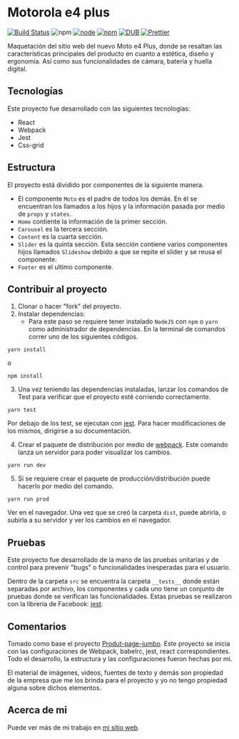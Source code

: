 # Motorola e4 plus

[![Build Status](https://travis-ci.org/kmiloarguello/moto-e4-plus.svg?branch=master)](https://travis-ci.org/kmiloarguello/moto-e4-plus)
![npm](https://img.shields.io/npm/l/express.svg)
[![node](https://img.shields.io/node/v/passport.svg)](https://github.com/kmiloarguello/moto-e4-plus)
[![npm](https://img.shields.io/npm/v/npm.svg)](https://github.com/kmiloarguello/moto-e4-plus)
[![DUB](https://img.shields.io/dub/l/vibe-d.svg)](https://github.com/kmiloarguello/moto-e4-plus)
[![Prettier](https://img.shields.io/badge/code--styling-prettier-ff69b4.svg)](https://img.shields.io/badge/code--styling-prettier-ff69b4.svg)

Maquetación del sitio web del nuevo Moto e4 Plus, donde se resaltan las características principales del producto en cuanto a estética, diseño y ergonomía. Así como sus funcionalidades de cámara, batería y huella digital.

## Tecnologías

Este proyecto fue desarrollado con las siguientes tecnologías:
- React
- Webpack
- Jest
- Css-grid

## Estructura

El proyecto está dividido por componentes de la siguiente manera.

- El componente `Moto` es el padre de todos los demás. En él se encuentran los llamados a los hijos y la información pasada por medio de `props` y `states`.
- `Home` contiente la información de la primer sección.
- `Carousel` es la tercera sección.
- `Content` es la cuarta sección.
- `Slider` es la quinta sección. Esta sección contiene varios componentes hijos llamados `Slideshow` debido a que se repite el slider y se reusa el componente.
- `Footer` es el ultimo componente.

## Contribuir al proyecto

1. Clonar o hacer "fork" del proyecto.
2. Instalar dependencias:
    - Para este paso se requiere tener instalado `NodeJS` con `npm` o `yarn` como administrador de dependencias. En la terminal de comandos correr uno de los siguientes códigos.
```
yarn install
```
o 
```
npm install
```
3. Una vez teniendo las dependencias instaladas, lanzar los comandos de Test para verificar que el proyecto esté corriendo correctamente.
```
yarn test
```
Por debajo de los test, se ejecutan con [jest](https://jest.io). Para hacer modificaciones de los mismos, dirigirse a su documentación.

4. Crear el paquete de distribución por medio de [webpack](https://webpack.js.org). Este comando lanza un servidor para poder visualizar los cambios.
```
yarn run dev
```
5. Si se requiere crear el paquete de producción/distribución puede hacerlo por medio del comando.
```
yarn run prod
```
Ver en el navegador. Una vez que se creó la carpeta `dist`, puede abrirla, o subirla a su servidor y ver los cambios en el navegador. 

## Pruebas

Este proyecto fue desarrollado de la mano de las pruebas unitarias y de control para prevenir "bugs" o funcionalidades inesperadas para el usuario.

Dentro de la carpeta `src` se encuentra la carpeta `__tests__` donde están separadas por archivo, los componentes y cada uno tiene un conjunto de pruebas donde se verifican las funcionalidades. Estas pruebas se realizaron con la libreria de Facebook: [jest](https://jest.io).

## Comentarios

Tomado como base el proyecto [Produt-page-jumbo](https://github.com/kmiloarguello/product-page-jumbo). Este proyecto se inicia con las configuraciones de Webpack, babelrc, jest, react correspondientes. Todo el desarrollo, la estructura y las configuraciones fueron hechas por mi.

El material de imágenes, videos, fuentes de texto y demás son propiedad de la empresa que me los brinda para el proyecto y yo no tengo propiedad alguna sobre dichos elementos.

## Acerca de mi

Puede ver más de mi trabajo en [mi sitio web](https://camiloarguello.xyz).
